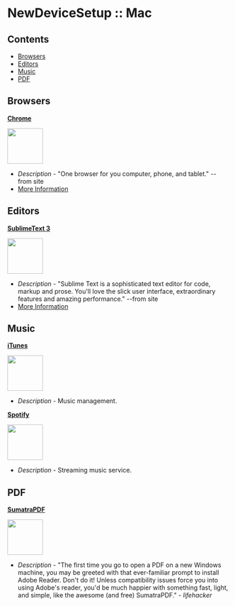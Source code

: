 NewDeviceSetup :: Mac
==============

## Contents

- [Browsers](#browsers)
- [Editors](#editors)
- [Music](#music)
- [PDF](#pdf)

## Browsers

**[Chrome](https://www.google.com/intl/en_us/chrome/browser/)**

<img src="http://cnet1.cbsistatic.com/hub/i/2011/03/16/c7675aa8-fdba-11e2-8c7c-d4ae52e62bcc/1264abab866fd3930a8b419d21d1cff1/Chrome-logo-2011-03-16.jpg" width="80px" height="80px"/>

- *Description* - "One browser for you computer, phone, and tablet." -- from site
- [More Information](https://github.com/philosowaffle/NewDeviceSetup/tree/master/Mac/Chrome)

## Editors

**[SublimeText 3](http://www.sublimetext.com/)**

<img src="https://encrypted-tbn1.gstatic.com/images?q=tbn:ANd9GcRfspw8inn2WLO1WeqZZPE_DK0ldt8rtEP0OSlIp-PjetLjtcb_Ltd-BhJr" width="80px" height="80px"/>

- *Description* - "Sublime Text is a sophisticated text editor for code, markup and prose.
You'll love the slick user interface, extraordinary features and amazing performance." --from site
- [More Information](https://github.com/philosowaffle/NewDeviceSetup/tree/master/Mac/SublimeText%203)

## Music

**[iTunes](https://www.apple.com/itunes/)**

<img src="http://www.technobuffalo.com/wp-content/uploads/2012/11/itunes_image2.png" width="80px" height="80px"/>

- *Description* - Music management.


**[Spotify](https://www.spotify.com/us/)**

<img src="https://lh4.ggpht.com/NjSeU8ya6h8cNL6JntWZqhlkmAHKcy0vJmxDBqF0x_y4izs6skpxg6a4TRsf3Jza7kk=w300" width="80px" height="80px"/>

- *Description* - Streaming music service.

## PDF

**[SumatraPDF](http://blog.kowalczyk.info/software/sumatrapdf/free-pdf-reader.html)**

<img src="http://screenshots.en.sftcdn.net/en/scrn/60000/60399/sumatra-pdf-03-538x535.png" width="80px" height="80px"/>

- *Description* - "The first time you go to open a PDF on a new Windows machine, you may be greeted with that ever-familiar prompt to install Adobe Reader. Don't do it! Unless compatibility issues force you into using Adobe's reader, you'd be much happier with something fast, light, and simple, like the awesome (and free) SumatraPDF." - *lifehacker*
